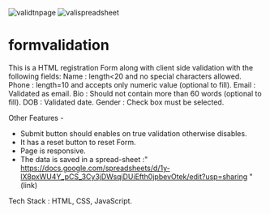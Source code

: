 ![validtnpage](https://user-images.githubusercontent.com/69279043/123537041-306e8300-d74b-11eb-9cb0-dd943f996205.png)
![valispreadsheet](https://user-images.githubusercontent.com/69279043/123537043-33697380-d74b-11eb-9716-83f36051800d.png)
# formvalidation

This is a HTML registration Form along with client side validation with the following fields:
Name : length<20 and no special characters allowed.
Phone : length=10 and accepts only numeric value (optional to fill).
Email : Validated as email.
Bio : Should not contain more than 60 words (optional to fill).
DOB : Validated date.
Gender : Check box must be selected.

Other Features - 
- Submit button should enables on true validation otherwise disables.
- It has a reset button to reset Form.
- Page is responsive.
- The data is saved in a spread-sheet :" https://docs.google.com/spreadsheets/d/1y-lX8pxWU4Y_pCS_3Cy3jDWsqiDUiEfth0jpbevOtek/edit?usp=sharing "(link)

Tech Stack : HTML, CSS, JavaScript.
